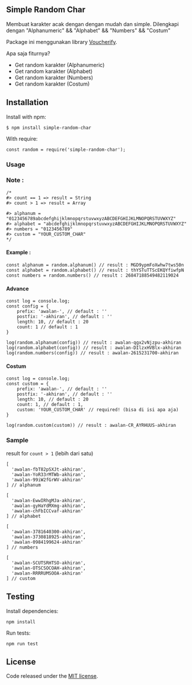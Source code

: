 ## Simple Random Char

Membuat karakter acak dengan dengan mudah dan simple. Dilengkapi dengan "Alphanumeric" && "Alphabet" && "Numbers" && "Costum"

Package ini menggunakan library [Voucherify](https://github.com/voucherifyio/voucher-code-generator-js).

Apa saja fiturnya?
* Get random karakter (Alphanumeric)
* Get random karakter (Alphabet)
* Get random karakter (Numbers)
* Get random karakter (Costum)

## Installation

Install with npm:

```
$ npm install simple-random-char
```

With require:

```
const random = require('simple-random-char');
```

### Usage

### Note :
```
/*
#> count == 1 => result = String
#> count > 1 => result = Array

#> alphanum = "0123456789abcdefghijklmnopqrstuvwxyzABCDEFGHIJKLMNOPQRSTUVWXYZ"
#> alphabet = "abcdefghijklmnopqrstuvwxyzABCDEFGHIJKLMNOPQRSTUVWXYZ"
#> numbers = "0123456789"
#> custom = "YOUR_CUSTOM_CHAR"
*/
```

#### Example :
```
const alphanum = random.alphanum() // result : MGD9ypmFoXwhw7tws50n
const alphabet = random.alphabet() // result : thYSTuTTScEKQYfiwfpN
const numbers = random.numbers() // result : 26847188549482119024
```

#### Advance
```
const log = console.log;
const config = {
    prefix: 'awalan-', // default : ''
    postfix: '-akhiran', // default : ''
    length: 10, // default : 20
    count: 1 // default : 1
}

log(random.alphanum(config)) // result : awalan-qgx2vNjzpu-akhiran
log(random.alphabet(config)) // result : awalan-DIlzxHVBlx-akhiran
log(random.numbers(config)) // result : awalan-2615231700-akhiran
```

#### Costum

```
const log = console.log;
const custom = {
    prefix: 'awalan-', // default : ''
    postfix: '-akhiran', // default : ''
    length: 10, // default : 20
    count: 1, // default : 1,
    custom: 'YOUR_CUSTOM_CHAR' // required! (bisa di isi apa aja)
}

log(random.custom(custom)) // result : awalan-CR_AYRHUUS-akhiran
```

### Sample

result for `count > 1` (lebih dari satu)

```
[
  'awalan-fbT82pSXJt-akhiran',
  'awalan-YoR33rMTWb-akhiran',
  'awalan-99iW2fGrWV-akhiran'
] // alphanum

[
  'awalan-EwwIRhgMJa-akhiran',
  'awalan-gyHaYdMXmg-akhiran',
  'awalan-chFbICCvaf-akhiran'
] // alphabet

[
  'awalan-3781640300-akhiran',
  'awalan-3730818925-akhiran',
  'awalan-0984199624-akhiran'
] // numbers

[
  'awalan-SCUTSRHTSO-akhiran',
  'awalan-OTSCSOCOAH-akhiran',
  'awalan-RRRRUMSOOA-akhiran'
] // custom
```

## Testing

Install dependencies:

```
npm install
```

Run tests:

```
npm run test
```

## License

Code released under the [MIT license](LICENSE).